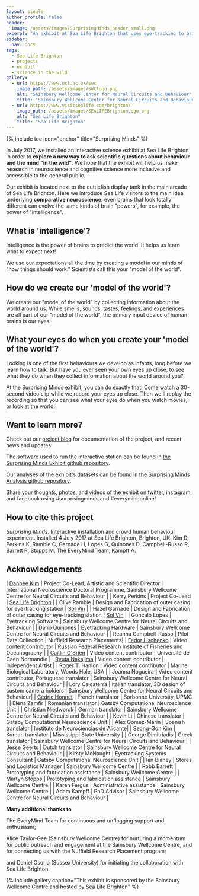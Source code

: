 ```yaml
---
layout: single
author_profile: false
header:
  image: /assets/images/SurprisingMinds_header_small.png
excerpt: "An exhibit at Sea Life Brighton that uses eye-tracking to bring neuroscience 'into the wild'! "
sidebar:  
  nav: docs
tags:
  - Sea Life Brighton
  - projects
  - exhibit
  - science in the wild
gallery: 
  - url: https://www.ucl.ac.uk/swc
    image_path: /assets/images/SWClogo.png
    alt: "Sainsbury Wellcome Center for Neural Circuits and Behaviour"
    title: "Sainsbury Wellcome Center for Neural Circuits and Behaviour"
  - url: https://www.visitsealife.com/brighton/
    image_path: /assets/images/SEALIFEBrightonLogo.png
    alt: "Sea Life Brighton"
    title: "Sea Life Brighton"
---
```


{% include toc icon="anchor" title="Surprising Minds" %}

In July 2017, we installed an interactive science exhibit at Sea Life Brighton in order to **explore a new way to ask scientific questions about behaviour and the mind "in the wild"**. We hope that the exhibit will help us make research in neuroscience and cognitive science more inclusive and accessible to the general public. 

Our exhibit is located next to the cuttlefish display tank in the main arcade of Sea Life Brighton. Here we introduce Sea Life visitors to the main idea underlying **comparative neuroscience**: even brains that look totally different can evolve the same kinds of brain "powers", for example, the power of "intelligence". 

## What is 'intelligence'?

Intelligence is the power of brains to predict the world. It helps us learn what to expect next!

We use our expectations all the time by creating a model in our minds of "how things should work." Scientists call this your "model of the world".

## How do we create our 'model of the world'?

We create our "model of the world" by collecting information about the world around us. While smells, sounds, tastes, feelings, and experiences are all part of our "model of the world", the primary input device of human brains is our eyes. 

## What your eyes do when you create your 'model of the world'?

Looking is one of the first behaviours we develop as infants, long before we learn how to talk. But have you ever seen your own eyes up close, to see what they do when they collect information about the world around you? 

At the Surprising Minds exhibit, you can do exactly that! Come watch a 30-second video clip while we record your eyes up close. Then we'll replay the recording so that you can see what your eyes do when you watch movies, or look at the world!

## Want to learn more?

Check out our [project blog](/SurprisingMinds/categories/) for documentation of the project, and recent news and updates!

The software used to run the interactive station can be found in [the Surprising Minds Exhibit github repository](https://github.com/everymind/SurprisingMinds-Exhibit). 

Our analyses of the exhibit's datasets can be found in [the Surprising Minds Analysis github repository](https://github.com/everymind/SurprisingMinds-Analysis).

Share your thoughts, photos, and videos of the exhibit on twitter, instagram, and facebook using #surprisingminds and #everymindonline!

## How to cite this project

*Surprising Minds*. Interactive installation and crowd human behaviour experiment. Installed 4 July 2017 at Sea Life Brighton, Brighton, UK. Kim D, Perkins K, Ramble C, Garnade H, Lopes G, Quinones D, Campbell-Russo R, Barrett R, Stopps M, The EveryMind Team, Kampff A. 

## Acknowledgements

| [Danbee Kim](http://danbeekim.org) | Project Co-Lead, Artistic and Scientific Director | International Neuroscience Doctoral Programme, Sainsbury Wellcome Centre for Neural Circuits and Behaviour  |
| Kerry Perkins    | Project Co-Lead   | [Sea Life Brighton](https://www.visitsealife.com/brighton/) |
| Clive Ramble     | Design and Fabrication of outer casing for eye-tracking station | [Sol Vin](mailto:info@sol-vin.com)  |
| Hazel Garnade    | Design and Fabrication of outer casing for eye-tracking station | [Sol Vin](mailto:info@sol-vin.com)  |
| Goncalo Lopes    | Eyetracking Software | Sainsbury Wellcome Centre for Neural Circuits and Behaviour |
| Dario Quinones   | Eyetracking Hardware | Sainsbury Wellcome Centre for Neural Circuits and Behaviour |
| Reanna Campbell-Russo | Pilot Data Collection | Nuffield Research Placements| 
| [Fedor Lischenko](mailto:Fedor-LN@ya.ru) | Video content contributor | Russian Federal Research Institute of Fisheries and Oceanography |
| [Caitlin O'Brien](mailto:ceobrien5@gmail.com) | Video content contributor | Université de Caen Normandie |
| [Ryuta Nakajima](http://ryutanakajima.com/) | Video content contributor | Independent Artist |
| Roger T. Hanlon | Video content contributor | Marine Biological Laboratory, Woods Hole, USA |
| Joanna Nogueira | Video content contributor, Portuguese translator | Sainsbury Wellcome Centre for Neural Circuits and Behaviour |
| Lory Calcaterra | Italian translator, 3D design of custom camera holders | Sainsbury Wellcome Centre for Neural Circuits and Behaviour|
| [Cédric Honnet](http://honnet.eu/) | French translator | Sorbonne University, UPMC |
| Elena Zamfir | Romanian translator | Gatsby Computational Neuroscience Unit |
| Christian Niedworok | German translator | Sainsbury Wellcome Centre for Neural Circuits and Behaviour |
| Kevin Li | Chinese translator | Gatsby Computational Neuroscience Unit |
| Alex Gomez-Marin | Spanish translator | Instituto de Neurociencias de Alicante|
| Seong-Gon Kim | Korean translator | Mississippi State University |
| George Dimitriadis | Greek translator | Sainsbury Wellcome Centre for Neural Circuits and Behaviour |
| Jesse Geerts | Dutch translator | Sainsbury Wellcome Centre for Neural Circuits and Behaviour |
| Kirsty McNaught  | Eyetracking Systems Consultant | Gatsby Computational Neuroscience Unit |
| Ian Blaney       | Stores and Logistics Manager | Sainsbury Wellcome Centre |
| Robb Barrett     | Prototyping and fabrication assistance | Sainsbury Wellcome Centre |
| Martyn Stopps    | Prototyping and fabrication assistance | Sainsbury Wellcome Centre |
| Karen Fergus     | Administrative assistance | Sainsbury Wellcome Centre |
| Adam Kampff      | PhD Advisor | Sainsbury Wellcome Centre for Neural Circuits and Behaviour |

**Many additional thanks to** 

The EveryMind Team for continuous and unflagging support and enthusiasm;   

Alice Taylor-Gee (Sainsbury Wellcome Centre) for nurturing a momentum for public outreach and engagement at the Sainsbury Wellcome Centre, and for connecting us with the Nuffield Research Placement program;  

and Daniel Osorio (Sussex University) for initiating the collaboration with Sea Life Brighton.

{% include gallery caption="This exhibit is sponsored by the Sainsbury Wellcome Centre and hosted by Sea Life Brighton" %}

